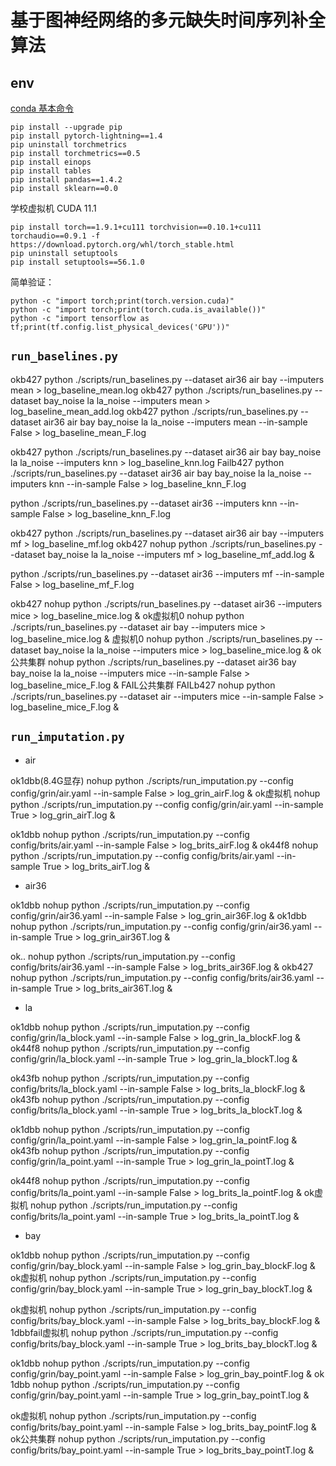# 基于图神经网络的多元缺失时间序列补全算法

## env
[conda 基本命令](https://www.likecs.com/show-308354496.html)

```
pip install --upgrade pip
pip install pytorch-lightning==1.4
pip uninstall torchmetrics
pip install torchmetrics==0.5
pip install einops
pip install tables
pip install pandas==1.4.2
pip install sklearn==0.0
```

学校虚拟机 CUDA 11.1
```
pip install torch==1.9.1+cu111 torchvision==0.10.1+cu111 torchaudio==0.9.1 -f https://download.pytorch.org/whl/torch_stable.html
pip uninstall setuptools
pip install setuptools==56.1.0
```

简单验证：
```
python -c "import torch;print(torch.version.cuda)"
python -c "import torch;print(torch.cuda.is_available())"
python -c "import tensorflow as tf;print(tf.config.list_physical_devices('GPU'))"
```
## `run_baselines.py`
okb427	python ./scripts/run_baselines.py --dataset air36 air bay --imputers mean > log_baseline_mean.log
okb427	python ./scripts/run_baselines.py --dataset bay_noise la la_noise --imputers mean > log_baseline_mean_add.log
okb427	python ./scripts/run_baselines.py --dataset air36 air bay bay_noise la la_noise --imputers mean --in-sample False > log_baseline_mean_F.log 

okb427	python ./scripts/run_baselines.py --dataset air36 air bay bay_noise la la_noise --imputers knn > log_baseline_knn.log
Failb427	python ./scripts/run_baselines.py --dataset air36 air bay bay_noise la la_noise --imputers knn --in-sample False > log_baseline_knn_F.log

python ./scripts/run_baselines.py --dataset air36 --imputers knn --in-sample False > log_baseline_knn_F.log

okb427	python ./scripts/run_baselines.py --dataset air36 air bay --imputers mf > log_baseline_mf.log
okb427	nohup python ./scripts/run_baselines.py --dataset bay_noise la la_noise --imputers mf > log_baseline_mf_add.log &

python ./scripts/run_baselines.py --dataset air36 --imputers mf --in-sample False > log_baseline_mf_F.log

okb427	nohup python ./scripts/run_baselines.py --dataset air36 --imputers mice > log_baseline_mice.log &
ok虚拟机0  nohup python ./scripts/run_baselines.py --dataset air bay --imputers mice > log_baseline_mice.log &
虚拟机0 	nohup python ./scripts/run_baselines.py --dataset  bay_noise la la_noise --imputers mice > log_baseline_mice.log &
ok公共集群	nohup python ./scripts/run_baselines.py --dataset air36 bay bay_noise la la_noise --imputers mice --in-sample False > log_baseline_mice_F.log &
FAIL公共集群     FAILb427    nohup python ./scripts/run_baselines.py --dataset air --imputers mice --in-sample False > log_baseline_mice_F.log &


## `run_imputation.py`


- air
	
ok1dbb(8.4G显存)	nohup python ./scripts/run_imputation.py --config config/grin/air.yaml --in-sample False > log_grin_airF.log &
ok虚拟机	nohup python ./scripts/run_imputation.py --config config/grin/air.yaml --in-sample True > log_grin_airT.log &
	
  
ok1dbb	nohup python ./scripts/run_imputation.py --config config/brits/air.yaml --in-sample False > log_brits_airF.log &
ok44f8	nohup python ./scripts/run_imputation.py --config config/brits/air.yaml --in-sample True > log_brits_airT.log &
	
- air36
	
ok1dbb	nohup python ./scripts/run_imputation.py --config config/grin/air36.yaml --in-sample False > log_grin_air36F.log &
ok1dbb		nohup python ./scripts/run_imputation.py --config config/grin/air36.yaml --in-sample True > log_grin_air36T.log &
	
  
ok..	nohup python ./scripts/run_imputation.py --config config/brits/air36.yaml --in-sample False > log_brits_air36F.log &
okb427	nohup python ./scripts/run_imputation.py --config config/brits/air36.yaml --in-sample True > log_brits_air36T.log &
	
- la
  
ok1dbb	nohup python ./scripts/run_imputation.py --config config/grin/la_block.yaml --in-sample False > log_grin_la_blockF.log &
ok44f8	nohup python ./scripts/run_imputation.py --config config/grin/la_block.yaml --in-sample True > log_grin_la_blockT.log &
	
  
ok43fb	nohup python ./scripts/run_imputation.py --config config/brits/la_block.yaml --in-sample False > log_brits_la_blockF.log &
ok43fb	nohup python ./scripts/run_imputation.py --config config/brits/la_block.yaml --in-sample True > log_brits_la_blockT.log &
	

  
ok1dbb	nohup python ./scripts/run_imputation.py --config config/grin/la_point.yaml --in-sample False > log_grin_la_pointF.log &
ok43fb	nohup python ./scripts/run_imputation.py --config config/grin/la_point.yaml --in-sample True > log_grin_la_pointT.log &
	
  
ok44f8	nohup python ./scripts/run_imputation.py --config config/brits/la_point.yaml --in-sample False > log_brits_la_pointF.log &
ok虚拟机	nohup python ./scripts/run_imputation.py --config config/brits/la_point.yaml --in-sample True > log_brits_la_pointT.log &
	
- bay
  
ok1dbb	nohup python ./scripts/run_imputation.py --config config/grin/bay_block.yaml --in-sample False > log_grin_bay_blockF.log &
ok虚拟机	nohup python ./scripts/run_imputation.py --config config/grin/bay_block.yaml --in-sample True > log_grin_bay_blockT.log &
	
  
ok虚拟机	nohup python ./scripts/run_imputation.py --config config/brits/bay_block.yaml --in-sample False > log_brits_bay_blockF.log &
1dbbfail虚拟机	nohup python ./scripts/run_imputation.py --config config/brits/bay_block.yaml --in-sample True > log_brits_bay_blockT.log &
	

  
ok1dbb	nohup python ./scripts/run_imputation.py --config config/grin/bay_point.yaml --in-sample False > log_grin_bay_pointF.log &
ok 1dbb	nohup python ./scripts/run_imputation.py --config config/grin/bay_point.yaml --in-sample True > log_grin_bay_pointT.log &
	
  
ok虚拟机	nohup python ./scripts/run_imputation.py --config config/brits/bay_point.yaml --in-sample False > log_brits_bay_pointF.log &
ok公共集群	nohup python ./scripts/run_imputation.py --config config/brits/bay_point.yaml --in-sample True > log_brits_bay_pointT.log &
	